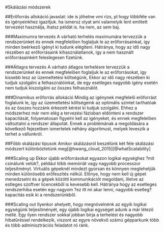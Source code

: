 #Skálázási módszerek

##Erőforrás allokáció
javaslat: ide is jöhetne vmi rizs, pl hogy többféle van és igényeinkhez igazítjuk. ha ismersz olyat ami valamelyik lent említett tervezést használja, íhatsz példát is. ha nem, az sem baj.

###Maximumra tervezés
A várható terhelés maximumára tervezzük a rendszerünket és ennek megfelelően foglaljuk le az erőforrásainkat, így minden beérkező igényt ki tudunk elégíteni. Hátránya, hogy az idő nagy részében az erőforrásaink kihasználatlanok, így a nem használt erőforrásainkért feleslegesen fizetünk. 

###Átlagra tervezés
A várható átlagos terhelésre tervezzük a rendszerünket és ennek megfelelően foglaljuk le az erőforrásokat, így kissebb lesz az üzemeltetési költségünk, Ekkor az idő nagy részében ki tudjuk szolgálni a felhasználóinkat, de egy esetleges nagyobb igény esetén nem tudjuk kiszolgálni az összes felhasználót.

###Dinamikus erőforrás allokáció
Mindig az igénynek megfelelő erőforrást foglalunk le, így az üzemeltetési költségeink az optimális szintet tarthatóak és az összes hozzánk érkezett kérést ki tudjuk szolgálni. Ehhez a módszerhez már nem elég a tervezési fázisban eldönteni a rendszer kapacitását, folyamatosan figyelni kell az igényeket, és ennek megfelelően változtatni a rendszer állapotát. Ennek a problémának a megoldására a következő fejezetben ismertetek néhány algoritmust, melyek leveszik a terhet a vállunkról.

##Főbb skálázási típusok
Amikor skálázásról beszélünk két féle skálázási módszert különböztetünk meg[@hwang_cloud_2015][@whatScalability]

###Scaling up
Ekkor újabb erőforrásokat egyazon logikai egységhez ?mit csinálunk velük?, például több memóriát vagy nagyobb processzor teljesítményt.
Virtuális gépeknél mindezt gyorsan és könnyen megtehetjük minden különösebb erőfeszítés nélkül.
Előnye, hogy nem kell új gépet menedzselni és a gépek közötti kommunikációt megoldani, illetve az estleges szoftver licencekből is kevesebb kell. Hátránya hogy az esetleges rendszerhiba esetén egy nagyom ?ez itt mi akar lenni, nagyobb esetleg? kapacitás esik ki a rendszerünkből. 

###Scaling out
Ilyenkor ahelyett, hogy megnövelnénk az egyik logikai egységünk teljesítményét, egy újabb logikai egységet adunk a már létező mellé. Egy ilyen rendszer sokkal jobban bírja a terhelést és nagyobb hibatűréssel rendelkezik, viszont az egyre növekvő számú gépparkunk több és több adminisztrációs feladatot ró ránk.
